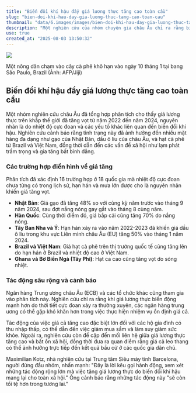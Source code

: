 ```yaml
---
title: "Biến đổi khí hậu đẩy giá lương thực tăng cao toàn cầu"
slug: "bien-doi-khi-hau-day-gia-luong-thuc-tang-cao-toan-cau"
thumbnail: "data/6.images/images/bien-doi-khi-hau-day-gia-luong-thuc-tang-cao-toan-cau.webp"
description: "Một nghiên cứu của nhóm chuyên gia châu Âu chỉ ra rằng biến đổi khí hậu đã gây ra sự tăng vọt giá lương thực trên toàn cầu từ năm 2022 đến 2024, ảnh hưởng đến nhiều mặt hàng và dẫn đến lạm phát nghiêm trọng cùng bất bình đẳng xã hội."
use: true
created_at: "2025-08-03 13:50:32"
---
```


![](/images/20250803-00000003-jij-000-13-view.webp)

Một nông dân chạm vào cây cà phê khô hạn vào ngày 10 tháng 1 tại bang São Paulo, Brazil (Ảnh: AFP/Jiji)

## Biến đổi khí hậu đẩy giá lương thực tăng cao toàn cầu

Một nhóm nghiên cứu châu Âu đã tổng hợp phân tích cho thấy giá lương thực trên khắp thế giới đã tăng vọt từ năm 2022 đến năm 2024, nguyên nhân là do nhiệt độ cực đoan và các yếu tố khác liên quan đến biến đổi khí hậu. Nghiên cứu cảnh báo rằng tình trạng này đã ảnh hưởng đến nhiều mặt hàng đa dạng như gạo của Nhật Bản, dầu ô liu của châu Âu, và hạt cà phê từ Brazil và Việt Nam, đồng thời dẫn đến các vấn đề xã hội như lạm phát trầm trọng và gia tăng bất bình đẳng.

### Các trường hợp điển hình về giá tăng

Phân tích đã xác định 16 trường hợp ở 18 quốc gia mà nhiệt độ cực đoan chưa từng có trong lịch sử, hạn hán và mưa lớn được cho là nguyên nhân khiến giá tăng vọt.

*   **Nhật Bản**: Giá gạo đã tăng 48% so với cùng kỳ năm trước vào tháng 9 năm 2024, sau đợt nắng nóng gay gắt vào tháng 8 cùng năm.
*   **Hàn Quốc**: Cùng thời điểm đó, giá bắp cải cũng tăng 70% do nắng nóng.
*   **Tây Ban Nha và Ý**: Hạn hán xảy ra vào năm 2022-2023 đã khiến giá dầu ô liu trong khu vực Liên minh châu Âu (EU) tăng 50% vào tháng 1 năm 2024.
*   **Brazil và Việt Nam**: Giá hạt cà phê trên thị trường quốc tế cũng tăng lên do hạn hán ở Brazil và nhiệt độ cao ở Việt Nam.
*   **Ghana và Bờ Biển Ngà (Tây Phi)**: Hạt ca cao cũng tăng vọt do sóng nhiệt.

### Tác động sâu rộng và cảnh báo

Ngân hàng Trung ương châu Âu (ECB) và các tổ chức khác cũng tham gia vào phân tích này. Nghiên cứu chỉ ra rằng khi giá lương thực biến động mạnh hơn do thời tiết cực đoan xảy ra thường xuyên, các ngân hàng trung ương có thể gặp khó khăn hơn trong việc thực hiện nhiệm vụ ổn định giá cả.

Tác động của việc giá cả tăng cao đặc biệt lớn đối với các hộ gia đình có thu nhập thấp, có thể dẫn đến việc giảm mua sắm và làm suy giảm sức khỏe. Ngoài ra, nghiên cứu còn đề cập đến mối liên hệ giữa giá lương thực tăng cao và bất ổn xã hội, đồng thời đưa ra quan điểm rằng giá cả leo thang có thể ảnh hưởng trực tiếp đến kết quả bầu cử ở các quốc gia dân chủ.

Maximilian Kotz, nhà nghiên cứu tại Trung tâm Siêu máy tính Barcelona, người đứng đầu nhóm, nhấn mạnh: "Đây là lời kêu gọi hành động, xem xét những tác động rộng lớn mà việc tăng giá lương thực do biến đổi khí hậu mang lại cho toàn xã hội." Ông cảnh báo rằng những tác động này "sẽ còn tồi tệ hơn trong tương lai."